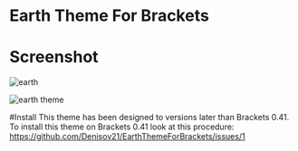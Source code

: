 Earth Theme For Brackets
=====================

# Screenshot
![earth](https://github.com/Denisov21/EarthThemeForBrackets/raw/master/screenshot.png)

![earth theme](https://github.com/Denisov21/EarthThemeForBrackets/raw/master/screenshot1.png)

#Install
This theme has been designed to versions later than Brackets 0.41. To install this theme on Brackets 0.41 look at this procedure: https://github.com/Denisov21/EarthThemeForBrackets/issues/1
